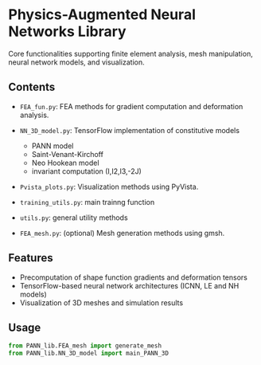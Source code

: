 
# Physics-Augmented Neural Networks Library

Core functionalities supporting finite element analysis, mesh manipulation, neural network models, and visualization.

## Contents
- `FEA_fun.py`: FEA methods for gradient computation and deformation analysis.
- `NN_3D_model.py`: TensorFlow implementation of constitutive models
    - PANN model
    - Saint-Venant-Kirchoff
    - Neo Hookean model
    - invariant computation (I,I2,I3,-2J)
- `Pvista_plots.py`: Visualization methods using PyVista.
- `training_utils.py`: main trainng function
- `utils.py`: general utility methods
 
- `FEA_mesh.py`: (optional) Mesh generation methods using gmsh.


## Features
- Precomputation of shape function gradients and deformation tensors
- TensorFlow-based neural network architectures (ICNN, LE and NH models)
- Visualization of 3D meshes and simulation results

## Usage
```python
from PANN_lib.FEA_mesh import generate_mesh
from PANN_lib.NN_3D_model import main_PANN_3D
```

